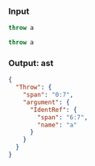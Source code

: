 ### Input
```js
throw a
```

```js min
throw a
```

### Output: ast
```json
{
  "Throw": {
    "span": "0:7",
    "argument": {
      "IdentRef": {
        "span": "6:7",
        "name": "a"
      }
    }
  }
}
```
